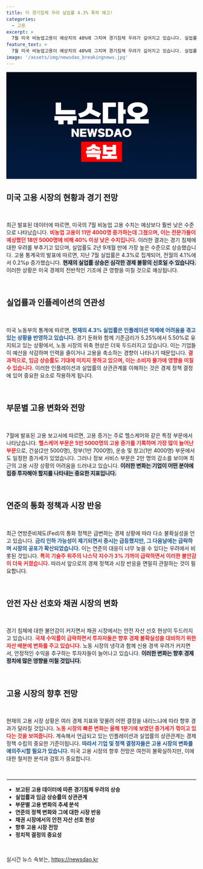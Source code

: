 ```yaml
---
title: 미 경기침체 우려 실업률 4.3% 폭락 예고!
categories:
  - 고용
excerpt: >
  7월 미국 비농업고용이 예상치의 40%에 그치며 경기침체 우려가 깊어지고 있습니다. 실업률은 2년 9개월 만에 최고치를 기록, 주식 시장은 공포로 3대 지수가 2% 하락했습니다. 경제의 냉각 신호는 계속되는데, 연준의 대응은 과연 적절할까요?
feature_text: >
  7월 미국 비농업고용이 예상치의 40%에 그치며 경기침체 우려가 깊어지고 있습니다. 실업률은 2년 9개월 만에 최고치를 기록, 주식 시장은 공포로 3대 지수가 2% 하락했습니다. 경제의 냉각 신호는 계속되는데, 연준의 대응은 과연 적절할까요?
image: '/assets/img/newsdao_breakingnews.jpg'
---
```


<p><img src="/assets/img/newsdao_breakingnews.jpg" alt="implanttips 속보" /></p>

<h2 data-ke-size="size26">미국 고용 시장의 현황과 경기 전망</h2>

<p data-ke-size="size16">&nbsp;</p>

<p>최근 발표된 데이터에 따르면, 미국의 7월 비농업 고용 수치는 예상보다 훨씬 낮은 수준으로 나타났습니다. <b><span style="color: #ee2323;">비농업 고용이 11만 4000명 증가하는데 그쳤으며, 이는 전문가들이 예상했던 18만 5000명에 비해 40% 이상 낮은 수치입니다.</span></b> 이러한 결과는 경기 침체에 대한 우려를 부추기고 있으며, 실업률도 2년 9개월 만에 가장 높은 수준으로 상승했습니다. 고용 통계국의 발표에 따르면, 지난 7월 실업률은 4.3%로 집계되어, 전월의 4.1%에서 0.2%p 증가했습니다. <b><span style="background-color: #21538527;">현재의 실업률 상승은 심각한 경제 불황의 신호일 수 있습니다.</span></b> 이러한 상황은 미국 경제의 전반적인 기조에 큰 영향을 미칠 것으로 예상됩니다.</p>

<p data-ke-size="size16">&nbsp;</p>

<h2 data-ke-size="size26">실업률과 인플레이션의 연관성</h2>

<p data-ke-size="size16">&nbsp;</p>

<p>미국 노동부의 통계에 따르면, <b><span style="color: #1a5490;">현재의 4.3% 실업률은 인플레이션 억제에 어려움을 겪고 있는 상황을 반영하고 있습니다.</span></b> 경기 둔화와 함께 기준금리가 5.25%에서 5.50%로 유지되고 있는 상황에서, 노동 시장의 위축 현상은 더욱 두드러지고 있습니다. 이는 기업들이 예산을 삭감하며 인력을 줄이거나 고용을 축소하는 경향이 나타나기 때문입니다. <b><span style="color: #ee2323;">결과적으로, 임금 상승률도 기대에 미치지 못하고 있으며, 이는 소비자 물가에 영향을 미칠 수 있습니다.</span></b> 이러한 인플레이션과 실업률의 상관관계를 이해하는 것은 경제 정책 결정에 있어 중요한 요소로 작용하게 됩니다.</p>

<p data-ke-size="size16">&nbsp;</p>

<h2 data-ke-size="size26">부문별 고용 변화와 전망</h2>

<p data-ke-size="size16">&nbsp;</p>

<p>7월에 발표된 고용 보고서에 따르면, 고용 증가는 주로 헬스케어와 같은 특정 부문에서 나타났습니다. <b><span style="color: #ee2323;">헬스케어 부문은 5만 5000명의 고용 증가를 기록하며 가장 많이 늘어난 부문</span></b>으로, 건설(2만 5000명), 정부(1만 7000명), 운송 및 창고(1만 4000명) 부문에서도 일정한 증가세가 있었습니다. 그러나 정보 서비스 부문은 2만 명의 감소를 보이며 최근의 고용 시장 상황의 어려움을 드러내고 있습니다. <b><span style="background-color: #21538527;">이러한 변화는 기업이 어떤 분야에 집중 투자해야 할지를 나타내는 중요한 지표입니다.</span></b></p>

<p data-ke-size="size16">&nbsp;</p>

<h2 data-ke-size="size26">연준의 통화 정책과 시장 반응</h2>

<p data-ke-size="size16">&nbsp;</p>

<p>최근 연방준비제도(Fed)의 통화 정책은 급변하는 경제 상황에 따라 다소 불확실성을 안고 있습니다. <b><span style="color: #1a5490;">금리 인하 가능성이 제기되면서 증시는 급등했지만, 그 다음날에는 급락하며 시장의 공포가 확산되었습니다.</span></b> 이는 연준의 대응이 너무 늦을 수 있다는 우려에서 비롯된 것입니다. <b><span style="color: #ee2323;">특히 기술주 위주의 나스닥 지수가 3% 가까이 급락하면서 이러한 불안감이 더욱 커졌습니다.</span></b> 따라서 앞으로의 경제 정책과 시장 반응을 면밀히 관찰하는 것이 필요합니다.</p>

<p data-ke-size="size16">&nbsp;</p>

<h2 data-ke-size="size26">안전 자산 선호와 채권 시장의 변화</h2>

<p data-ke-size="size16">&nbsp;</p>

<p>경기 침체에 대한 불안감이 커지면서 채권 시장에서는 안전 자산 선호 현상이 두드러지고 있습니다. <b><span style="color: #ee2323;">국채 수익률이 급락하면서 투자자들은 향후 경제 불확실성을 대비하기 위한 자산 배분에 변화를 주고 있습니다.</span></b> 노동 시장의 냉각과 함께 신용 경색 우려가 커지면서, 안정적인 수익을 추구하는 투자자들이 늘어나고 있습니다. <b><span style="background-color: #21538527;">이러한 변화는 향후 경제 정치에 많은 영향을 미칠 것입니다.</span></b> </p>

<p data-ke-size="size16">&nbsp;</p>

<h2 data-ke-size="size26">고용 시장의 향후 전망</h2>

<p data-ke-size="size16">&nbsp;</p>

<p>현재의 고용 시장 상황은 여러 경제 지표와 맞물려 어떤 결정을 내리느냐에 따라 향후 경과가 달라질 것입니다. <b><span style="color: #ee2323;">노동 시장의 빠른 변화는 올해 1분기에 보였던 증가세가 꺾이고 있다는 것을 보여줍니다.</span></b> 계속해서 언급되고 있는 인플레이션과 실업률의 상관관계는 경제 정책 수립의 중요한 기준이됩니다. <b><span style="color: #1a5490;">따라서 기업 및 정책 결정자들은 고용 시장의 변화를 예의주시할 필요가 있습니다.</span></b> 미국 고용 시장의 향후 전망은 여전히 불확실하지만, 이에 대한 철저한 분석과 검토가 중요합니다.</p>

<p data-ke-size="size16">&nbsp;</p>

<p><hr style="border: 1px solid #eaeaea;"></hr></p>

<ul>
  <li><b>보고된 고용 데이터에 따른 경기침체 우려의 상승</b></li>
  <li><b>실업률과 임금 상승률의 상관관계</b></li>
  <li><b>부문별 고용 변화의 추세 분석</b></li>
  <li><b>연준의 정책 변화와 그에 대한 시장 반응</b></li>
  <li><b>채권 시장에서의 안전 자산 선호 현상</b></li>
  <li><b>향후 고용 시장 전망</b></li>
  <li><b>정치적 결정의 중요성</b></li>
</ul>

<p data-ke-size="size16">&nbsp;</p>
실시간 뉴스 속보는, <a href="https://newsdao.kr" rel="dofollow">https://newsdao.kr</a>


